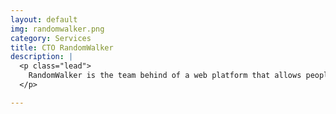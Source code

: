 ```yaml
---
layout: default
img: randomwalker.png
category: Services
title: CTO RandomWalker
description: |
  <p class="lead">
    RandomWalker is the team behind of a web platform that allows people who are about to move to get an estimated cost for local moving services. It chooses from different suppliers, determines the best price and service and hires the service that best suits your needs.
  </p>

---
```

